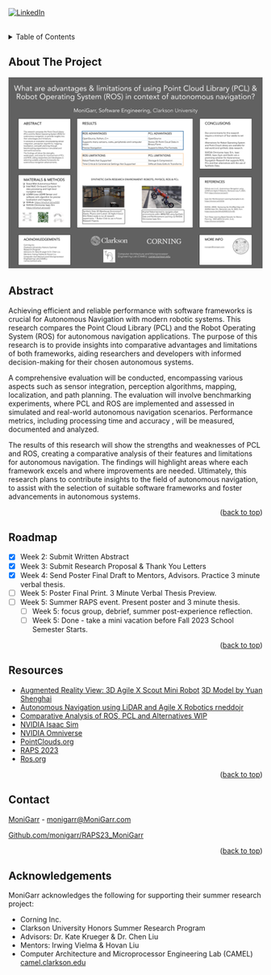 <div id="top"></div>
<!--
*** Thanks for checking out the Best-README-Template. If you have a suggestion
*** that would make this better, please fork the repo and create a pull request
*** or simply open an issue with the tag "enhancement".
*** Don't forget to give the project a star!
*** Thanks again! Now go create something AMAZING! :D
-->



<!-- PROJECT SHIELDS -->
<!--
*** I'm using markdown "reference style" links for readability.
*** Reference links are enclosed in brackets [ ] instead of parentheses ( ).
*** See the bottom of this document for the declaration of the reference variables
*** for contributors-url, forks-url, etc. This is an optional, concise syntax you may use.
*** https://www.markdownguide.org/basic-syntax/#reference-style-links
-->
[![LinkedIn][linkedin-shield]][linkedin-url]



<!-- PROJECT LOGO -->
<br />

<!-- TABLE OF CONTENTS -->
<details>
  <summary>Table of Contents</summary>
  <ol>
    <li><a href="#about-the-project">About</a></li>
    <li><a href="#abstract">Abstract</a></li>
    <li><a href="#roadmap">Roadmap</a></li>
    <li><a href="#resources">Resources</a></li>
    <li><a href="#contact">Contact</a></li>
    <li><a href="#acknowledgments">Acknowledgments</a></li>
  </ol>
</details>



<!-- ABOUT THE PROJECT -->
## About The Project

[![What are the comparative advantages and limitations of using the point cloud library (PCL) and the Robot Operating System (ROS) in the context of Autonomous Navigation?][product-screenshot]](https://docs.google.com/presentation/d/1jdFIkRGwodM3gDKng64XyrKtpM39SbK5/edit?usp=sharing&ouid=116099391833816183949&rtpof=true&sd=true)

## Abstract
Achieving efficient and reliable performance with software frameworks is crucial for Autonomous Navigation with modern robotic systems. This research compares the Point Cloud Library (PCL) and the Robot Operating System (ROS) for autonomous navigation applications. The purpose of this research is to provide insights into comparative advantages and limitations of both frameworks, aiding researchers and developers with informed decision-making for their chosen autonomous systems.

A comprehensive evaluation will be conducted, encompassing various aspects such as sensor integration, perception algorithms, mapping, localization, and path planning. The evaluation will involve benchmarking experiments, where PCL and ROS are implemented and assessed in simulated and real-world autonomous navigation scenarios. Performance metrics, including processing time and accuracy , will be measured, documented and analyzed.

The results of this research will show the strengths and weaknesses of PCL and ROS, creating a comparative analysis of their features and limitations for autonomous navigation. The findings will highlight areas where each framework excels and where improvements are needed. Ultimately, this research plans to contribute insights to the field of autonomous navigation, to assist with the selection of suitable software frameworks and foster advancements in autonomous systems.
<p align="right">(<a href="#top">back to top</a>)</p>


<!-- ROADMAP -->
## Roadmap

- [x] Week 2: Submit Written Abstract
- [x] Week 3: Submit Research Proposal & Thank You Letters
- [x] Week 4: Send Poster Final Draft to Mentors, Advisors. Practice 3 minute verbal thesis.
- [ ] Week 5: Poster Final Print. 3 Minute Verbal Thesis Preview.
- [ ] Week 5: Summer RAPS event. Present poster and 3 minute thesis.
    - [ ] Week 5: focus group, debrief, summer post-experience reflection.
    - [ ] Week 5: Done - take a mini vacation before Fall 2023 School Semester Starts.

<p align="right">(<a href="#top">back to top</a>)</p>

<!-- RESOURCES -->
## Resources

* [Augmented Reality View: 3D Agile X Scout Mini Robot](https://adobeaero.app.link/f4YSe6WpiBb) [3D Model by Yuan Shenghai](https://grabcad.com/library/agilex-robotics-scout-mini-robot-1)
* [Autonomous Navigation using LiDAR and Agile X Robotics rneddojr](https://github.com/rneddojr/Autonomous-Navigation-using-LiDAR-and-Agile-X-Robotics)
* [Comparative Analysis of ROS, PCL and Alternatives WIP](https://docs.google.com/spreadsheets/d/1fzyKzqSBKZZ2eaqhuFIce23chXcqQjamW7P-skc1OKw/edit?usp=sharing)
* [NVIDIA Isaac Sim](https://developer.nvidia.com/isaac-sim)
* [NVIDIA Omniverse](https://docs.omniverse.nvidia.com/install-guide/latest/index.html)
* [PointClouds.org](https://pointclouds.org/)
* [RAPS 2023](https://sites.clarkson.edu/raps/2023/summer/what-are-the-comparative-advantages-and-limitations-of-using-the-point-cloud-library-pcl-and-the-robot-operating-system-ros-in-the-context-of-autonomous-navigation/)
* [Ros.org](https://ros.org/)

<p align="right">(<a href="#top">back to top</a>)</p>



<!-- CONTACT -->
## Contact

[MoniGarr](https://www.MoniGarr.com) - monigarr@MoniGarr.com

[Github.com/monigarr/RAPS23_MoniGarr](https://github.com/monigarr/RAPS23_MoniGarr)

<p align="right">(<a href="#top">back to top</a>)</p>

## Acknowledgements
MoniGarr acknowledges the following for supporting their summer research project:

* Corning Inc.
* Clarkson University Honors Summer Research Program
* Advisors: Dr. Kate Krueger & Dr. Chen Liu 
* Mentors: Irwing Vielma & Hovan Liu
* Computer Architecture and Microprocessor Engineering Lab (CAMEL)  [camel.clarkson.edu](https://camel.clarkson.edu)


<!-- MARKDOWN LINKS & IMAGES -->
<!-- https://www.markdownguide.org/basic-syntax/#reference-style-links -->
[linkedin-shield]: https://img.shields.io/badge/-LinkedIn-black.svg?style=for-the-badge&logo=linkedin&colorB=555
[linkedin-url]: https://linkedin.com/in/monigarr 
[product-screenshot]: images/screenshot.png
